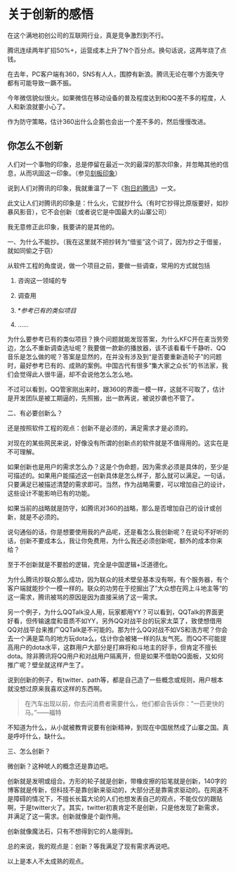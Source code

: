 # 关于创新的感悟

 

在这个满地初创公司的互联网行业，真是竞争激烈到不行。

腾讯连续两年扩招50%+，运营成本上升了N个百分点。换句话说，这两年烧了点钱。

在去年，PC客户端有360，SNS有人人，围脖有新浪。腾讯无论在哪个方面失守都有可能导致一蹶不振。

今年微信貌似很火。如果微信在移动设备的普及程度达到和QQ差不多的程度，人人和新浪就要小心了。

作为防守策略，估计360出什么企鹅也会出一个差不多的，然后慢慢改进。

## 你怎么不创新

人们对一个事物的印象，总是停留在最近一次的最深的那次印象，并忽略其他的信息，从而巩固这一印象。（参见[刻板印象][1]）

说到人们对腾讯的印象，我就重温了一下《[狗日的腾讯][2]》一文。

此文让人们对腾讯的印象是：什么火，它就抄什么（有时它抄得比原版要好，如抄暴风影音），它不会创新（或者说它是中国最大的山寨公司）

我无意修正此印象，我要讲的是其他的。

一、为什么不能抄。（我在这里就不把抄转为“借鉴”这个词了，因为抄之于借鉴，就如同偷之于窃）

从软件工程的角度说，做一个项目之前，要做一些调查，常用的方式就包括

1.  咨询这一领域的专

2.  调查用

3.  \**参考已有的类似项目*

4.  ……

为什么要参考已有的类似项目？换个问题就能发现答案，为什么KFC开在麦当劳旁边，怎么不重新调查选址呢？我要做一款新的播放器，该不该看看千千静听、QQ音乐是怎么做的呢？答案是显然的，在并没有涉及到“是否要重新造轮子”的问题时，最好参考已有的、成熟的案例。中国古代有很多“集大家之众长”的书法家，我们会觉得此人很牛逼，却不会说他怎么怎么地。

不过可以看到，QQ管家刚出来时，跟360的界面一模一样，这就不可取了，估计是开发团队是被工期逼的，先照搬，出一款再说，被说抄袭也不管了。

二、有必要创新么？

还是按照软件工程的观点：创新不是必须的，满足需求才是必须的。

对现在的某些网民来说，好像没有所谓的创新点的软件就是不值得用的。这实在是不可理解。

如果创新也是用户的需求怎么办？这是个伪命题，因为需求必须是具体的，至少是可描述的。如果用户能描述这一创新具体是怎么样子，那么就可以满足。一句话，只要满足已被描述清楚的需求即可。当然，作为战略需要，可以增加自己的设计，这些设计不能影响已有的功能。

如果当前的战略就是防守，如腾讯对360的战略，那么是否增加自己的设计或创新，就是不必须的。

说句通俗的话，你是想要使用我的产品呢，还是看怎么我创新呢？在说句不好听的话，创新不要成本么，我让你免费用，为什么我还必须创新呢，额外的成本你来给？

至于不创新就是不要脸的逻辑，完全是中国逻辑+泛道德化。

为什么腾讯抄联众那么成功，因为联众的技术壁垒基本没有啊，有个服务器，有个客户端就能抄个一模一样的。联众的功劳在于挖掘出了”大众想在网上斗地主等“的这一需求，腾讯被骂的原因是因为直接采纳了这一需求。

另一个例子，为什么QQTalk没人用，玩家都用YY？可以看到，QQTalk的界面更好看，但传输速度和音质不如YY，另外QQ对战平台的玩家太菜了，致使想借用QQ对战平台来推广QQTalk是不可能的。那为什么QQ对战不如VS和浩方呢？你会去一个满是菜鸟的地方玩dota么，估计你会被猪一样的队友气死。而QQ不可能提高用户的dota水平，这群用户大部分是打麻将和斗地主的好手，但肯定不擅长dota。除非腾讯将QQ用户和对战用户隔离开，但是如果不借助QQ面板，又如何推广呢？壁垒就这样产生了。

说到创新的例子，有twitter、path等，都是自己造了一些概念或规则，用户根本就没想过原来我喜欢这样的东西啊。

> 在汽车出现以前，你去问消费者需要什么，他们都会告诉你：“一匹更快的马。”——福特

不知道为什么，从小就被教育说要有创新精神，到现在中国居然成了山寨之国。真是呼吁什么，缺什么。

三、怎么创新？

微创新？这种唬人的概念还是靠边吧。

创新就是发明或组合。方形的轮子就是创新，带橡皮擦的铅笔就是创新，140字的博客就是传新，但科技不是靠创新来驱动的，大部分还是靠需求驱动的。在网速不是障碍的情况下，不擅长长篇大论的人们也想发表自己的观点，不能仅仅的跟贴啊，于是twitter火了。其实，twitter初衷肯定不是创新，只是他发现了新需求，并满足了这一需求。创新就像是个副作用。

创新就像魔法石，只有不想得到它的人能得到。

总的来说，我的观点是：创新？等我满足了现有需求再说吧。

以上是本人不太成熟的观点。

[1]:	http://zh.wikipedia.org/wiki/%E5%88%BB%E6%9D%BF%E5%8D%B0%E8%B1%A1 "刻板印象 - 维基百科"
[2]:	http://baike.baidu.com/view/4013473.htm?subLemmaId=4013473&amp;fromenter=%B9%B7%C8%D5%B5%C4%CC%DA%D1%B6#2 "狗日的腾讯"